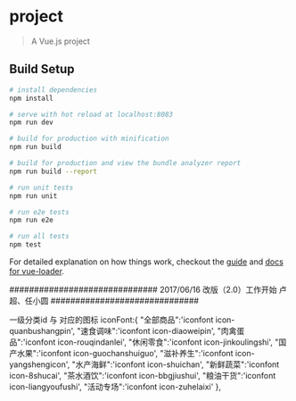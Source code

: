 # project

> A Vue.js project

## Build Setup

``` bash
# install dependencies
npm install

# serve with hot reload at localhost:8083
npm run dev

# build for production with minification
npm run build

# build for production and view the bundle analyzer report
npm run build --report

# run unit tests
npm run unit

# run e2e tests
npm run e2e

# run all tests
npm test
```

For detailed explanation on how things work, checkout the [guide](http://vuejs-templates.github.io/webpack/) and [docs for vue-loader](http://vuejs.github.io/vue-loader).

##############################
2017/06/16 改版（2.0）工作开始
卢超、任小圆
##############################

一级分类id 与 对应的图标
iconFont:{
	"全部商品":'iconfont icon-quanbushangpin',
	"速食调味":'iconfont icon-diaoweipin',
	"肉禽蛋品":'iconfont icon-rouqindanlei',
	"休闲零食":'iconfont icon-jinkoulingshi',
	"国产水果":'iconfont icon-guochanshuiguo',
	"滋补养生":'iconfont icon-yangshengicon',
	"水产海鲜":'iconfont icon-shuichan',
	"新鲜蔬菜":'iconfont icon-8shucai',
	"茶水酒饮":'iconfont icon-bbgjiushui',
	"粮油干货":'iconfont icon-liangyoufushi',
	"活动专场":'iconfont icon-zuhelaixi'
},
